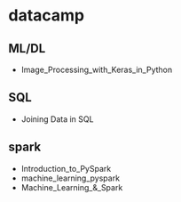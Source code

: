 # datacamp
## ML/DL
  * Image_Processing_with_Keras_in_Python
## SQL
  * Joining Data in SQL
## spark
  * Introduction_to_PySpark
  * machine_learning_pyspark
  * Machine_Learning_&_Spark

